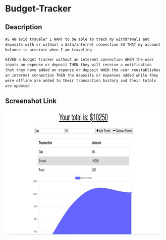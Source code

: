 # Budget-Tracker

## Description
`AS AN avid traveler
I WANT to be able to track my withdrawals and deposits with or without a data/internet connection
SO THAT my account balance is accurate when I am traveling`

`GIVEN a budget tracker without an internet connection
WHEN the user inputs an expense or deposit
THEN they will receive a notification that they have added an expense or deposit
WHEN the user reestablishes an internet connection
THEN the deposits or expenses added while they were offline are added to their transaction history and their totals are updated`

## Screenshot Link

<a href="https://www.youtube.com/watch?v=07cgDXifsHQ&t=1s">
<img src="Shot1.jpg" alt="Budget-Tracker" style="width:600px;height:400px;">
</a>